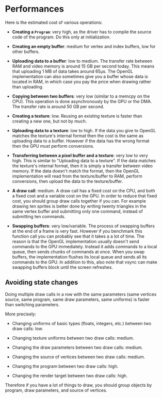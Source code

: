 # Performances

Here is the estimated cost of various operations:

- **Creating a `Program`**: very high, as the driver has to compile the source code of the program.
  Do this only at initialization.

- **Creating an empty buffer**: medium for vertex and index buffers, low for other buffers.

- **Uploading data to a buffer**: low to medium. The transfer rate between RAM and video memory is
  around 15 GB per second today. This means that uploading 1 MB of data takes around 65µs. The
  OpenGL implementation can also sometimes give you a buffer whose data is located in RAM, in
  which case you pay the price when drawing rather than uploading.

- **Copying between two buffers**: very low (similar to a memcpy on the CPU). This operation is done
  asynchronously by the GPU or the DMA. The transfer rate is around 50 GB per second.

- **Creating a texture**: low. Reusing an existing texture is faster than creating a new one, but not
  by much.

- **Uploading data to a texture**: low to high. If the data you give to OpenGL matches the texture's
  internal format then the cost is the same as uploading data to a buffer. However if the data
  has the wrong format then the GPU must perform conversions.

- **Transferring between a pixel buffer and a texture**: very low to very high. This is similar to
  "Uploading data to a texture". If the data matches the texture's internal format, then it is
  simply a transfer between video memory. If the data doesn't match the format, then the OpenGL
  implementation will read from the texture/buffer to RAM, perform conversions, then upload the data to
  the texture/buffer.

- **A draw call**: medium. A draw call has a fixed cost on the CPU, and both a fixed cost and a
  variable cost on the GPU. In order to reduce that fixed cost, you should group draw calls
  together if you can. For example drawing ten sprites is better done by writing twenty
  triangles in the same vertex buffer and submitting only one command, instead of submitting
  ten commands.

- **Swapping buffers**: very low/variable. The process of swapping buffers at the end of a frame
  is very fast. However if you benchmark this function call you can probably see that it takes a
  a lot of time. The reason is that the OpenGL implementation usually doesn't send commands
  to the GPU immediately. Instead it adds commands to a local queue, then sends chunks of commands
  at once. When you swap buffers, the implementation flushes its local queue and sends all its
  commands to the GPU. In addition to this, also note that vsync can make swapping buffers block
  until the screen refreshes.

## Avoiding state changes

Doing multiple draw calls in a row with the same parameters (same vertices source, same program,
same draw parameters, same uniforms) is faster than switching parameters.

More precisely:

- Changing uniforms of basic types (floats, integers, etc.) between two draw calls: low.

- Changing texture uniforms between two draw calls: medium.

- Changing the draw parameters between two draw calls: medium.

- Changing the source of vertices between two draw calls: medium.

- Changing the program between two draw calls: high.

- Changing the render target between two draw calls: high.

Therefore if you have a lot of things to draw, you should group objects by program, draw parameters,
and source of vertices.
